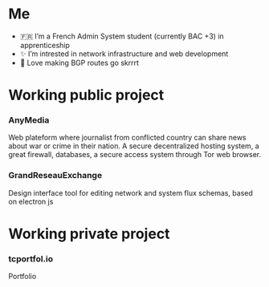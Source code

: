 # Me
- :fr: I’m a French Admin System student (currently BAC +3) in apprenticeship
- :sparkles: I’m intrested in network infrastructure and web development
- :tada: Love making BGP routes go skrrrt

# Working public project

### AnyMedia
Web plateform where journalist from conflicted country can share news about war or crime in their nation.
A secure decentralized hosting system, a great firewall, databases, a secure access system through Tor web browser.

### GrandReseauExchange
Design interface tool for editing network and system flux schemas, based on electron js

# Working private project

### tcportfol.io
Portfolio

<!---
Surffren/Surffren is a ✨ special ✨ repository because its `README.md` (this file) appears on your GitHub profile.
You can click the Preview link to take a look at your changes.
--->
